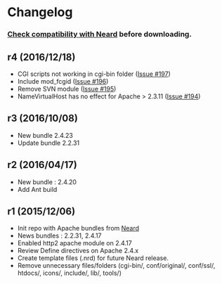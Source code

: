 # Changelog

### [Check compatibility with Neard](https://github.com/crazy-max/neard/wiki/binApache#latest) before downloading.

## r4 (2016/12/18)

* CGI scripts not working in cgi-bin folder ([Issue #197](https://github.com/crazy-max/neard/issues/197))
* Include mod_fcgid ([Issue #196](https://github.com/crazy-max/neard/issues/196))
* Remove SVN module ([Issue #195](https://github.com/crazy-max/neard/issues/195))
* NameVirtualHost has no effect for Apache > 2.3.11 ([Issue #194](https://github.com/crazy-max/neard/issues/194))

## r3 (2016/10/08)

* New bundle 2.4.23
* Update bundle 2.2.31

## r2 (2016/04/17)

* New bundle : 2.4.20
* Add Ant build

## r1 (2015/12/06)

* Init repo with Apache bundles from [Neard](https://github.com/crazy-max/neard)
* News bundles : 2.2.31, 2.4.17
* Enabled http2 apache module on 2.4.17
* Review Define directives on Apache 2.4.x
* Create template files (.nrd) for future Neard release.
* Remove unnecessary files/folders (cgi-bin/, conf/original/, conf/ssl/, htdocs/, icons/, include/, lib/, tools/)
